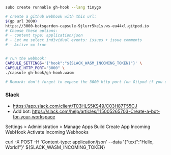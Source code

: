 

```bash
subo create runnable gh-hook --lang tinygo

# create a github webhook with this url:
$(gp url 3000)
https://3000-botsgarden-capsule-9jlurr5ke1s.ws-eu44xl.gitpod.io
# Choose these options:
# - content type: application/json
# - Let me select individual events: issues + issue comments
# - Active == true


# run the webhook:
CAPSULE_SETTINGS='{"hook":"${SLACK_WASM_INCOMING_TOKEN}"}' \
CAPSULE_HTTP_PORT="3000" \
./capsule gh-hook/gh-hook.wasm

# Remark: don't forget to expose the 3000 http port (on Gitpod if you use Gitpod)
```

### Slack

- https://app.slack.com/client/T03HLS5KS49/C03H87T55CJ
- Add bot: https://slack.com/help/articles/115005265703-Create-a-bot-for-your-workspace

Settings > Administration > Manage Apps
Build
Create App
Incoming WebHook
Activate Incoming Webhooks

curl -X POST -H 'Content-type: application/json' --data '{"text":"Hello, World!"}' ${SLACK_WASM_INCOMING_TOKEN}
